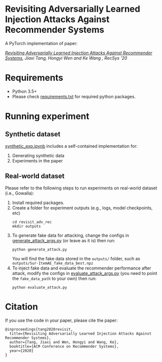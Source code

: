 # Revisiting Adversarially Learned Injection Attacks Against Recommender Systems

A PyTorch implementation of paper:

*[Revisiting Adversarially Learned Injection Attacks Against Recommender Systems](https://arxiv.org/pdf/2008.04876.pdf), Jiaxi Tang, Hongyi Wen and Ke Wang , RecSys '20*

# Requirements
- Python 3.5+
- Please check [requirements.txt](https://github.com/graytowne/revisit_adv_rec/blob/master/requirements.txt) for required python packages.

# Running experiment
## Synthetic dataset 
[synthetic_exp.ipynb](https://github.com/graytowne/revisit_adv_rec/blob/master/synthetic_exp.ipynb) includes a self-contained implementation for:
1. Generating synthetic data
2. Experiments in the paper 

## Real-world dataset
Please refer to the following steps to run experiments on real-world dataset (i.e., Gowalla):
1. Install required packages.
2. Create a folder for experiment outputs (e.g., logs, model checkpoints, etc) 
    ```shell script
    cd revisit_adv_rec
    mkdir outputs
    ```
3. To generate fake data for attacking, change the configs in [generate_attack_args.py](https://github.com/graytowne/revisit_adv_rec/blob/master/generate_attack_args.py) (or leave as it is) then run:
     ```shell script
    python generate_attack.py
    ```
   You will find the fake data stored in the `outputs/` folder, such as `outputs/Sur-ItemAE_fake_data_best.npz`
4. To inject fake data and evaluate the recommender performance after attack, modify the configs in [evaluate_attack_args.py](https://github.com/graytowne/revisit_adv_rec/blob/master/evaluate_attack_args.py) (you need to point the `fake_data_path` to your own) then run:
     ```shell script
    python evaluate_attack.py
    ```

# Citation

If you use the code in your paper, please cite the paper:

```
@inproceedings{tang2020revisit,
  title={Revisiting Adversarially Learned Injection Attacks Against Recommender Systems},
  author={Tang, Jiaxi and Wen, Hongyi and Wang, Ke},
  booktitle={ACM Conference on Recommender Systems},
  year={2020}
}
```

